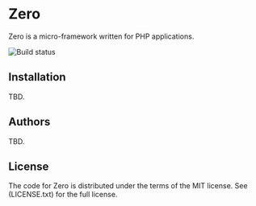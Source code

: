 Zero
====

Zero is a micro-framework written for PHP applications.

![Build status](https://circleci.com/gh/fbenard/Zero/tree/master.svg?style=shield&circle-token=78096b1f781cc4fccd2d99a7d17328b79dbf73ce)


## Installation

TBD.


## Authors

TBD.


## License

The code for Zero is distributed under the terms of the MIT license. See (LICENSE.txt) for the full license.
